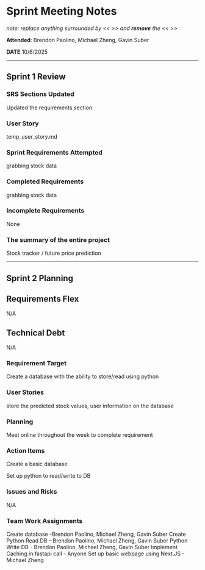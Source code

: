 # Sprint Meeting Notes

*note: replace anything surrounded by << >> and **remove** the << >>*

**Attended**: Brendon Paolino, Michael Zheng, Gavin Suber

**DATE**:10/6/2025

***

## Sprint 1 Review

### SRS Sections Updated
Updated the requirements section


### User Story
temp_user_story.md

### Sprint Requirements Attempted
grabbing stock data

### Completed Requirements
grabbing stock data 

### Incomplete Requirements
None

### The summary of the entire project
Stock tracker / future price prediction

***

## Sprint 2 Planning

## Requirements Flex
N/A

## Technical Debt
N/A


### Requirement Target
Create a database with the ability to store/read using python

### User Stories
store the predicted stock values, user information on the database

### Planning
Meet online throughout the week to complete requirement

### Action Items
Create a basic database

Set up python to read/write to DB

### Issues and Risks
N/A

### Team Work Assignments
Create database -Brendon Paolino, Michael Zheng, Gavin Suber
Create Python Read DB - Brendon Paolino, Michael Zheng, Gavin Suber
Python Write DB - Brendon Paolino, Michael Zheng, Gavin Suber
Implement Caching in fastapi call - Anyone
Set up basic webpage using Next.JS - Michael Zheng